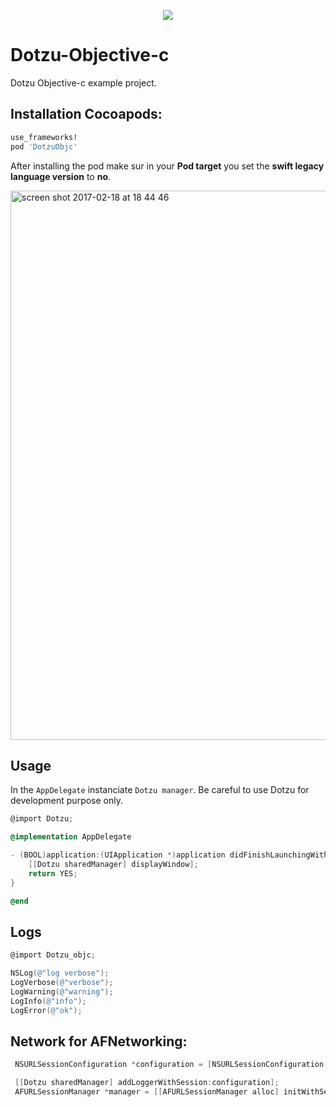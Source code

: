 <p align="center">
  <img src ="https://cloud.githubusercontent.com/assets/3276768/22606144/035a4a28-ea53-11e6-8359-323c214c2439.png"/>
</p>

# Dotzu-Objective-c
Dotzu Objective-c example project.

## Installation Cocoapods:
```Ruby
use_frameworks!
pod 'DotzuObjc'
```

After installing the pod make sur in your **Pod target** you set the **swift legacy language version** to **no**.

<img width="879" alt="screen shot 2017-02-18 at 18 44 46" src="https://cloud.githubusercontent.com/assets/3276768/23095660/afc21adc-f60d-11e6-80b6-11c0b241b6ec.png">

## Usage

In the `AppDelegate` instanciate `Dotzu manager`.
Be careful to use Dotzu for development purpose only.

```Objective-c
@import Dotzu;

@implementation AppDelegate

- (BOOL)application:(UIApplication *)application didFinishLaunchingWithOptions:(NSDictionary *)launchOptions {
    [[Dotzu sharedManager] displayWindow];
    return YES;
}

@end
```

## Logs
```Objective-c
@import Dotzu_objc;

NSLog(@"log verbose");
LogVerbose(@"verbose");
LogWarning(@"warning");
LogInfo(@"info");
LogError(@"ok");
```

## Network for AFNetworking:

```Objective-c
 NSURLSessionConfiguration *configuration = [NSURLSessionConfiguration defaultSessionConfiguration];

 [[Dotzu sharedManager] addLoggerWithSession:configuration];
 AFURLSessionManager *manager = [[AFURLSessionManager alloc] initWithSessionConfiguration:configuration];
```
